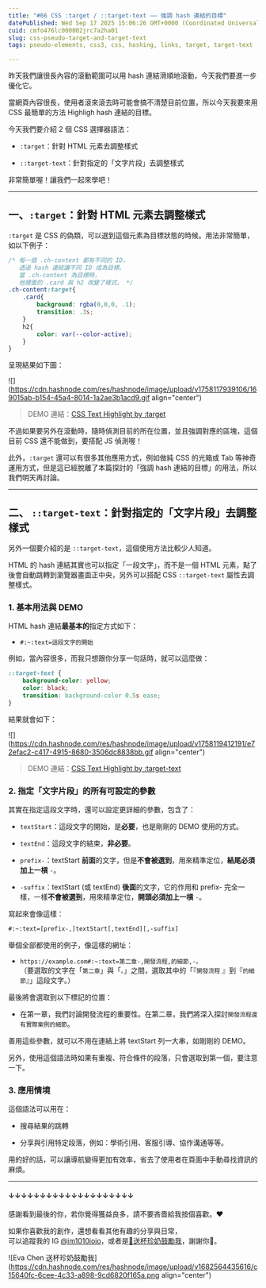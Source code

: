 ```yaml
---
title: "#66 CSS :target / ::target-text —— 強調 hash 連結的目標"
datePublished: Wed Sep 17 2025 15:06:26 GMT+0000 (Coordinated Universal Time)
cuid: cmfo476lc000002jrc7a2ha01
slug: css-pseudo-target-and-target-text
tags: pseudo-elements, css3, css, hashing, links, target, target-text

---
```


昨天我們讓很長內容的滾動範圍可以用 hash 連結滑順地滾動，今天我們要進一步優化它。

當網頁內容很長，使用者滾來滾去時可能會搞不清楚目前位置，所以今天我要來用 CSS 最簡單的方法 Highligh hash 連結的目標。

今天我們要介紹 2 個 CSS 選擇器語法：

* `:target`：針對 HTML 元素去調整樣式
    
* `::target-text`：針對指定的「文字片段」去調整樣式
    

非常簡單喔！讓我們一起來學吧！

---

## 一、`:target`：針對 HTML 元素去調整樣式

`:target` 是 CSS 的偽類，可以選到這個元素為目標狀態的時候。用法非常簡單，如以下例子：

```css
/* 每一個 .ch-content 都有不同的 ID，
   透過 hash 連結讓不同 ID 成為目標。
   當 .ch-content 為目標時，
   他裡面的 .card 與 h2 改變了樣式。 */
.ch-content:target{
    .card{
        background: rgba(0,0,0, .1);
        transition: .3s;
    }
    h2{
        color: var(--color-active);
    }
}
```

呈現結果如下圖：

![](https://cdn.hashnode.com/res/hashnode/image/upload/v1758117939106/169015ab-b154-45a4-8014-1a2ae3b1acd9.gif align="center")

> DEMO 連結：[CSS Text Highlight by :target](https://codepen.io/im1010ioio/pen/GgpOyrv)

不過如果要另外在滾動時，隨時偵測目前的所在位置，並且強調對應的區塊，這個目前 CSS 還不能做到，要搭配 JS 偵測喔！

此外，`:target` 還可以有很多其他應用方式，例如做純 CSS 的光箱或 Tab 等神奇運用方式，但是這已經脫離了本篇探討的「強調 hash 連結的目標」的用法，所以我們明天再討論。

---

## 二、 `::target-text`：針對指定的「文字片段」去調整樣式

另外一個要介紹的是 `::target-text`，這個使用方法比較少人知道。

HTML 的 hash 連結其實也可以指定「一段文字」，而不是一個 HTML 元素，點了後會自動跳轉到瀏覽器畫面正中央，另外可以搭配 CSS `::target-text` 屬性去調整樣式。

### 1\. 基本用法與 DEMO

HTML hash 連結**最基本的**指定方式如下：

* `#:~:text=這段文字的開始`
    

例如，當內容很多，而我只想跟你分享一句話時，就可以這麼做：

```css
::target-text { 
    background-color: yellow; 
    color: black; 
    transition: background-color 0.5s ease; 
}
```

結果就會如下：

![](https://cdn.hashnode.com/res/hashnode/image/upload/v1758119412191/e72efac2-c417-4915-8680-3506dc8838bb.gif align="center")

> DEMO 連結：[CSS Text Highlight by :target-text](https://codepen.io/im1010ioio/pen/MYKgbpp)

### 2\. 指定「文字片段」的所有可設定的參數

其實在指定這段文字時，還可以設定更詳細的參數，包含了：

* `textStart`：這段文字的開始，是**必要**，也是剛剛的 DEMO 使用的方式。
    
* `textEnd`：這段文字的結束，**非必要**。
    
* `prefix-`：textStart **前面**的文字，但是**不會被選到**，用來精準定位，**結尾必須加上一槓** `-`。
    
* `-suffix`：textStart (或 textEnd) **後面**的文字，它的作用和 prefix- 完全一樣，一樣**不會被選到**，用來精準定位，**開頭必須加上一槓** `-`。
    

寫起來會像這樣：

```xml
#:~:text=[prefix-,]textStart[,textEnd][,-suffix]
```

舉個全部都使用的例子，像這樣的網址：

* `https://example.com#:~:text=第二章-,開發流程,的細節,-。`  
    （要選取的文字在「`第二章`」與「`。`」之間，選取其中的「『`開發流程` 』到『`的細節`』」這段文字。）
    

最後將會選取到以下標記的位置：

* 在第一章，我們討論開發流程的重要性。在第二章，我們將深入探討`開發流程還有實際案例的細節`。
    

善用這些參數，就可以不用在連結上將 textStart 列一大串，如剛剛的 DEMO。

另外，使用這個語法時如果有重複、符合條件的段落，只會選取到第一個，要注意一下。

### 3\. 應用情境

這個語法可以用在：

* 搜尋結果的跳轉
    
* 分享與引用特定段落，例如：學術引用、客服引導、協作溝通等等。
    

用的好的話，可以讓導航變得更加有效率，省去了使用者在頁面中手動尋找資訊的麻煩。

---

#### ↓↓↓↓↓↓↓↓↓↓↓↓↓↓↓↓↓↓↓↓

感謝看到最後的你，若你覺得獲益良多，請不要吝嗇給我按個喜歡。❤️

如果你喜歡我的創作，還想看看其他有趣的分享與日常，  
可以追蹤我的 IG [@im1010ioio](https://www.instagram.com/im1010ioio/)，或者是[🧋送杯珍奶鼓勵我](https://im1010ioio.bobaboba.me/)，謝謝你🥰。

![Eva Chen 送杯珍奶鼓勵我](https://cdn.hashnode.com/res/hashnode/image/upload/v1682564435616/c15640fc-6cee-4c33-a898-9cd6820f165a.png align="center")